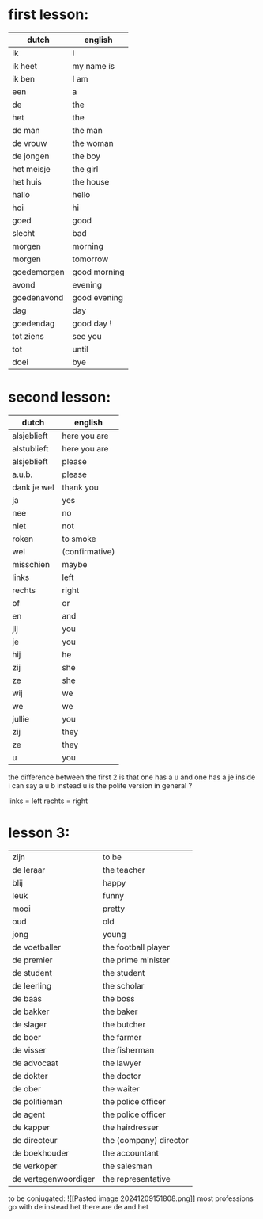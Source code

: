 # first lesson:

| dutch       | english      |
| ----------- | ------------ |
| ik          | I            |
| ik heet     | my name is   |
| ik ben      | I am         |
| een         | a            |
| de          | the          |
| het         | the          |
| de man      | the man      |
| de vrouw    | the woman    |
| de jongen   | the boy      |
| het meisje  | the girl     |
| het huis    | the house    |
| hallo       | hello        |
| hoi         | hi           |
| goed        | good         |
| slecht      | bad          |
| morgen      | morning      |
| morgen      | tomorrow     |
| goedemorgen | good morning |
| avond       | evening      |
| goedenavond | good evening |
| dag         | day          |
| goedendag   | good day !   |
| tot ziens   | see you      |
| tot         | until        |
| doei        | bye          |
# second lesson:
| dutch       | english        |
| ----------- | -------------- |
| alsjeblieft | here you are   |
| alstublieft | here you are   |
| alsjeblieft | please         |
| a.u.b.      | please         |
| dank je wel | thank you      |
| ja          | yes            |
| nee         | no             |
| niet        | not            |
| roken       | to smoke       |
| wel         | (confirmative) |
| misschien   | maybe          |
| links       | left           |
| rechts      | right          |
| of          | or             |
| en          | and            |
| jij         | you            |
| je          | you            |
| hij         | he             |
| zij         | she            |
| ze          | she            |
| wij         | we             |
| we          | we             |
| jullie      | you            |
| zij         | they           |
| ze          | they           |
| u           | you            |
the difference between the first 2 is that one has a u and one has a je inside 
i can say a u b instead 
u is the polite version in general ?

links = left
rechts = right

# lesson 3:
|                      |                        |
| -------------------- | ---------------------- |
| zijn                 | to be                  |
| de leraar            | the teacher            |
| blij                 | happy                  |
| leuk                 | funny                  |
| mooi                 | pretty                 |
| oud                  | old                    |
| jong                 | young                  |
| de voetballer        | the football player    |
| de premier           | the prime minister     |
| de student           | the student            |
| de leerling          | the scholar            |
| de baas              | the boss               |
| de bakker            | the baker              |
| de slager            | the butcher            |
| de boer              | the farmer             |
| de visser            | the fisherman          |
| de advocaat          | the lawyer             |
| de dokter            | the doctor             |
| de ober              | the waiter             |
| de politieman        | the police officer     |
| de agent             | the police officer     |
| de kapper            | the hairdresser        |
| de directeur         | the (company) director |
| de boekhouder        | the accountant         |
| de verkoper          | the salesman           |
| de vertegenwoordiger | the representative     |
to be conjugated:
![[Pasted image 20241209151808.png]]
most professions go with de instead het
there are de and het 
